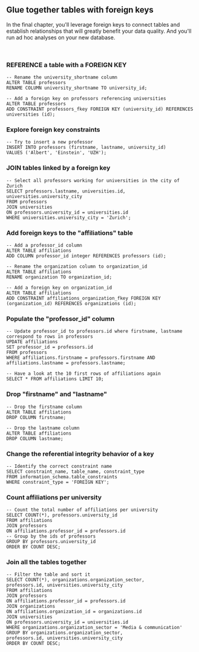 ## Glue together tables with foreign keys

In the final chapter, you'll leverage foreign keys to connect tables and establish relationships that will greatly benefit your data quality. And you'll run ad hoc analyses on your new database.

<br>

### REFERENCE a table with a FOREIGN KEY

```
-- Rename the university_shortname column
ALTER TABLE professors
RENAME COLUMN university_shortname TO university_id;

-- Add a foreign key on professors referencing universities
ALTER TABLE professors
ADD CONSTRAINT professors_fkey FOREIGN KEY (university_id) REFERENCES universities (id);
```

### Explore foreign key constraints

```
-- Try to insert a new professor
INSERT INTO professors (firstname, lastname, university_id)
VALUES ('Albert', 'Einstein', 'UZH');
```

### JOIN tables linked by a foreign key

```
-- Select all professors working for universities in the city of Zurich
SELECT professors.lastname, universities.id, universities.university_city
FROM professors
JOIN universities
ON professors.university_id = universities.id
WHERE universities.university_city = 'Zurich';
```

### Add foreign keys to the "affiliations" table

```
-- Add a professor_id column
ALTER TABLE affiliations
ADD COLUMN professor_id integer REFERENCES professors (id);

-- Rename the organization column to organization_id
ALTER TABLE affiliations
RENAME organization TO organization_id;

-- Add a foreign key on organization_id
ALTER TABLE affiliations
ADD CONSTRAINT affiliations_organization_fkey FOREIGN KEY (organization_id) REFERENCES organizations (id);
```

### Populate the "professor_id" column

```
-- Update professor_id to professors.id where firstname, lastname correspond to rows in professors
UPDATE affiliations
SET professor_id = professors.id
FROM professors
WHERE affiliations.firstname = professors.firstname AND affiliations.lastname = professors.lastname;

-- Have a look at the 10 first rows of affiliations again
SELECT * FROM affiliations LIMIT 10;
```

### Drop "firstname" and "lastname"

```
-- Drop the firstname column
ALTER TABLE affiliations
DROP COLUMN firstname;

-- Drop the lastname column
ALTER TABLE affiliations
DROP COLUMN lastname;
```

### Change the referential integrity behavior of a key

```
-- Identify the correct constraint name
SELECT constraint_name, table_name, constraint_type
FROM information_schema.table_constraints
WHERE constraint_type = 'FOREIGN KEY';
```

### Count affiliations per university

```
-- Count the total number of affiliations per university
SELECT COUNT(*), professors.university_id
FROM affiliations
JOIN professors
ON affiliations.professor_id = professors.id
-- Group by the ids of professors
GROUP BY professors.university_id
ORDER BY COUNT DESC;
```

### Join all the tables together

```
-- Filter the table and sort it
SELECT COUNT(*), organizations.organization_sector,
professors.id, universities.university_city
FROM affiliations
JOIN professors
ON affiliations.professor_id = professors.id
JOIN organizations
ON affiliations.organization_id = organizations.id
JOIN universities
ON professors.university_id = universities.id
WHERE organizations.organization_sector = 'Media & communication'
GROUP BY organizations.organization_sector,
professors.id, universities.university_city
ORDER BY COUNT DESC;
```